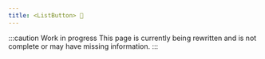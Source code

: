 ```yaml
---
title: <ListButton> 🚧
---
```


:::caution Work in progress
This page is currently being rewritten and is not complete or may have missing information.
:::